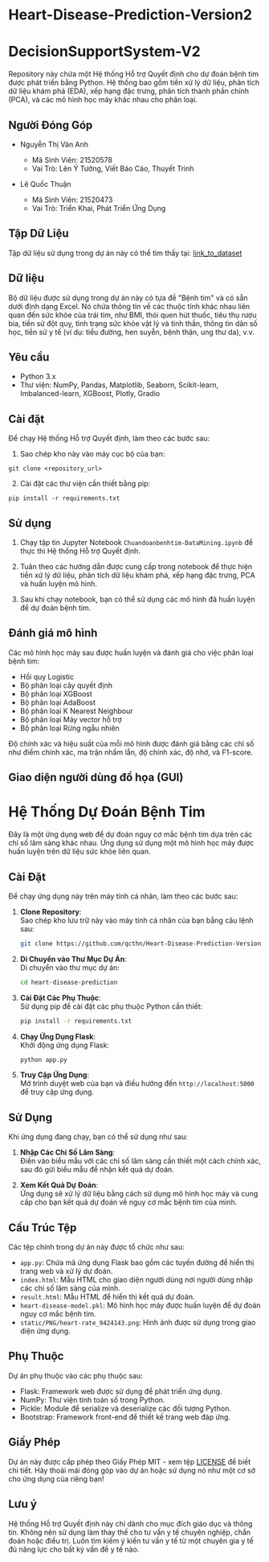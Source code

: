 ﻿# Heart-Disease-Prediction-Version2
# DecisionSupportSystem-V2

Repository này chứa một Hệ thống Hỗ trợ Quyết định cho dự đoán bệnh tim được phát triển bằng Python. Hệ thống bao gồm tiền xử lý dữ liệu, phân tích dữ liệu khám phá (EDA), xếp hạng đặc trưng, phân tích thành phần chính (PCA), và các mô hình học máy khác nhau cho phân loại.
## Người Đóng Góp

- Nguyễn Thị Vân Anh
  - Mã Sinh Viên: 21520578
  - Vai Trò: Lên Ý Tưởng, Viết Báo Cáo, Thuyết Trình

- Lê Quốc Thuận
  - Mã Sinh Viên: 21520473
  - Vai Trò: Triển Khai, Phát Triển Ứng Dụng

## Tập Dữ Liệu

Tập dữ liệu sử dụng trong dự án này có thể tìm thấy tại: [link_to_dataset]([link_to_dataset](https://www.kaggle.com/datasets/abubakarsiddiquemahi/heart-disease-dataset/data))

## Dữ liệu

Bộ dữ liệu được sử dụng trong dự án này có tựa đề "Bệnh tim" và có sẵn dưới định dạng Excel. Nó chứa thông tin về các thuộc tính khác nhau liên quan đến sức khỏe của trái tim, như BMI, thói quen hút thuốc, tiêu thụ rượu bia, tiền sử đột quỵ, tình trạng sức khỏe vật lý và tinh thần, thông tin dân số học, tiền sử y tế (ví dụ: tiểu đường, hen suyễn, bệnh thận, ung thư da), v.v.

## Yêu cầu

- Python 3.x
- Thư viện: NumPy, Pandas, Matplotlib, Seaborn, Scikit-learn, Imbalanced-learn, XGBoost, Plotly, Gradio

## Cài đặt

Để chạy Hệ thống Hỗ trợ Quyết định, làm theo các bước sau:

1. Sao chép kho này vào máy cục bộ của bạn:

```
git clone <repository_url>
```

2. Cài đặt các thư viện cần thiết bằng pip:

```
pip install -r requirements.txt
```

## Sử dụng

1. Chạy tập tin Jupyter Notebook `Chuandoanbenhtim-DataMining.ipynb` để thực thi Hệ thống Hỗ trợ Quyết định.

2. Tuân theo các hướng dẫn được cung cấp trong notebook để thực hiện tiền xử lý dữ liệu, phân tích dữ liệu khám phá, xếp hạng đặc trưng, PCA và huấn luyện mô hình.

3. Sau khi chạy notebook, bạn có thể sử dụng các mô hình đã huấn luyện để dự đoán bệnh tim.

## Đánh giá mô hình

Các mô hình học máy sau được huấn luyện và đánh giá cho việc phân loại bệnh tim:

- Hồi quy Logistic
- Bộ phân loại cây quyết định
- Bộ phân loại XGBoost
- Bộ phân loại AdaBoost
- Bộ phân loại K Nearest Neighbour
- Bộ phân loại Máy vector hỗ trợ
- Bộ phân loại Rừng ngẫu nhiên

Độ chính xác và hiệu suất của mỗi mô hình được đánh giá bằng các chỉ số như điểm chính xác, ma trận nhầm lẫn, độ chính xác, độ nhớ, và F1-score.

## Giao diện người dùng đồ họa (GUI)

# Hệ Thống Dự Đoán Bệnh Tim

Đây là một ứng dụng web để dự đoán nguy cơ mắc bệnh tim dựa trên các chỉ số lâm sàng khác nhau. Ứng dụng sử dụng một mô hình học máy được huấn luyện trên dữ liệu sức khỏe liên quan.

## Cài Đặt

Để chạy ứng dụng này trên máy tính cá nhân, làm theo các bước sau:

1. **Clone Repository**:  
   Sao chép kho lưu trữ này vào máy tính cá nhân của bạn bằng câu lệnh sau:

    ```bash
    git clone https://github.com/qcthn/Heart-Disease-Prediction-Version2.git
    ```

2. **Di Chuyển vào Thư Mục Dự Án**:  
   Di chuyển vào thư mục dự án:

    ```bash
    cd heart-disease-prediction
    ```

3. **Cài Đặt Các Phụ Thuộc**:  
   Sử dụng pip để cài đặt các phụ thuộc Python cần thiết:

    ```bash
    pip install -r requirements.txt
    ```

4. **Chạy Ứng Dụng Flask**:  
   Khởi động ứng dụng Flask:

    ```bash
    python app.py
    ```

5. **Truy Cập Ứng Dụng**:  
   Mở trình duyệt web của bạn và điều hướng đến `http://localhost:5000` để truy cập ứng dụng.

## Sử Dụng

Khi ứng dụng đang chạy, bạn có thể sử dụng như sau:

1. **Nhập Các Chỉ Số Lâm Sàng**:  
   Điền vào biểu mẫu với các chỉ số lâm sàng cần thiết một cách chính xác, sau đó gửi biểu mẫu để nhận kết quả dự đoán.

2. **Xem Kết Quả Dự Đoán**:  
   Ứng dụng sẽ xử lý dữ liệu bằng cách sử dụng mô hình học máy và cung cấp cho bạn kết quả dự đoán về nguy cơ mắc bệnh tim của mình.

## Cấu Trúc Tệp

Các tệp chính trong dự án này được tổ chức như sau:

- `app.py`: Chứa mã ứng dụng Flask bao gồm các tuyến đường để hiển thị trang web và xử lý dự đoán.
- `index.html`: Mẫu HTML cho giao diện người dùng nơi người dùng nhập các chỉ số lâm sàng của mình.
- `result.html`: Mẫu HTML để hiển thị kết quả dự đoán.
- `heart-disease-model.pkl`: Mô hình học máy được huấn luyện để dự đoán nguy cơ mắc bệnh tim.
- `static/PNG/heart-rate_9424143.png`: Hình ảnh được sử dụng trong giao diện ứng dụng.

## Phụ Thuộc

Dự án phụ thuộc vào các phụ thuộc sau:

- Flask: Framework web được sử dụng để phát triển ứng dụng.
- NumPy: Thư viện tính toán số trong Python.
- Pickle: Module để serialize và deserialize các đối tượng Python.
- Bootstrap: Framework front-end để thiết kế trang web đáp ứng.

## Giấy Phép

Dự án này được cấp phép theo Giấy Phép MIT - xem tệp [LICENSE](LICENSE) để biết chi tiết. Hãy thoải mái đóng góp vào dự án hoặc sử dụng nó như một cơ sở cho ứng dụng của riêng bạn!

## Lưu ý

Hệ thống Hỗ trợ Quyết định này chỉ dành cho mục đích giáo dục và thông tin. Không nên sử dụng làm thay thế cho tư vấn y tế chuyên nghiệp, chẩn đoán hoặc điều trị. Luôn tìm kiếm ý kiến ​​tư vấn y tế từ một chuyên gia y tế đủ năng lực cho bất kỳ vấn đề y tế nào.
